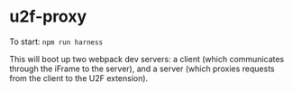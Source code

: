 # u2f-proxy

To start: `npm run harness`

This will boot up two webpack dev servers: a client (which communicates through the iFrame to the server), and a server (which proxies requests from the client to the U2F extension).
